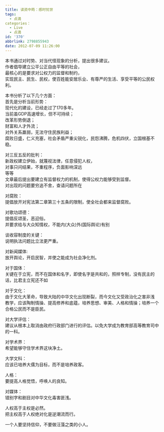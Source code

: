 ```yaml
---
title: 读资中筠：感时忧世
tags:
  - 点滴
categories：
  - Live
  - 点滴
id: '370'
abbrlink: 2798855943
date: 2012-07-09 11:26:00
---
```


本书通过对时势、对当代怪现象的分析，提出很多建议。  
作者倡导建立公平公正自由平等的社会，  
最核心的是要求对公权力的监督和制约，  
实现民主、民生、民权，使百姓能安居乐业、有尊严的生活、享受平等的公民权利。  
  
本书分析了以下几个方面：  
首先是分析当前形势：  
现代化的建设，已经走过了170多年。  
当前虽GDP高速增长，但不可持续；  
改革形势倒退；  
财富和人才外流；  
对外关系羸弱，无法守住民族利益；  
腐败日盛，仁义充塞，社会矛盾严重尖锐化，民怨沸腾，危机四伏，立国根基不稳。  
  
对三反五反的批判：  
新政权建立伊始，就蔑视法律，任意侵犯人权，  
对事只问结果，不重程序，负面影响深远  
等等  
文章最后提出要建立有监督权力的机制，使得公权力能够受到监督。  
对出现的问题要穷追不舍，查请问题所在  
  
对腐败：  
提倡放开对宪法第二章第三十五条的限制，使全社会都来监督腐败。  
  
对歌功颂德：  
提倡反颂圣，恶迎俗。  
并要求给与大众知情权，不能内(大众)外(国际舆论)有别  
  
谈收容制度的关键：  
说明执法问题比立法更严重。  
  
对新闻媒体:  
放开舆论，开启民智，并使之能成为社会净化剂。  
  
对于国体：  
关键在于立宪，而不在国体和名字，即使名字是共和的，照样专制，没有民主的话，比君主立宪还不如  
  
对于文化：  
由于文化大革命，导致大陆的中华文化出现断裂，而今文化又受政治化之害非浅  
教学，应该陶制情操、提高修养和底蕴，培养思想、审美、人格和情操；培养一个合格公民而不是臣民。  
  
对大学评估：  
建议从根本上取消由政府行政部门进行的评估。以免大学成为教育部高等教育司中的一科。  
  
对学术界：  
希望能够守住学术界这块净土。  
  
大学文科：  
应该已培养大儒为目标，而不是培养政客。  
  
人格：  
要提高人格觉悟，呼唤人的良知。  
  
对媒体：  
错别字和剧目对中华文化毒害匪浅。  
  
人权高于主权是必然。  
把主权高于人权绝对化是逆潮流而行。  
  
一个人要坚持信仰，不要做汪藻之类的小人。